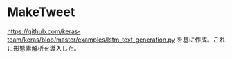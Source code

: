 # MakeTweet
https://github.com/keras-team/keras/blob/master/examples/lstm_text_generation.py
を基に作成。これに形態素解析を導入した。

